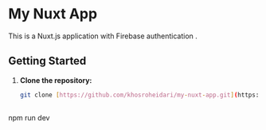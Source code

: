 # My Nuxt App

This is a Nuxt.js application with Firebase authentication .

## Getting Started

1. **Clone the repository:**

   ```bash
   git clone [https://github.com/khosroheidari/my-nuxt-app.git](https://github.com/khosroheidari/my-nuxt-app.git)
 
 npm run dev
